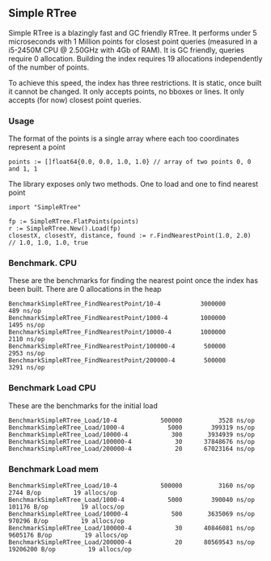 ## Simple RTree

Simple RTree is a blazingly fast and GC friendly RTree. It performs under 5 microseconds with 1 Million points for closest point queries
(measured in a i5-2450M CPU @ 2.50GHz with 4Gb of RAM). It is GC friendly, queries require 0 allocation.
Building the index requires 19 allocations independently of the number of points.

To achieve this speed, the index has three restrictions. It is static, once built it cannot be changed.
It only accepts points, no bboxes or lines. It only accepts (for now) closest point queries.


### Usage

The format of the points is a single array where each too coordinates represent a point

    points := []float64{0.0, 0.0, 1.0, 1.0} // array of two points 0, 0 and 1, 1

The library exposes only two methods. One to load and one to find nearest point

    import "SimpleRTree"

    fp := SimpleRTree.FlatPoints(points)
    r := SimpleRTree.New().Load(fp)
    closestX, closestY, distance, found := r.FindNearestPoint(1.0, 2.0)
    // 1.0, 1.0, 1.0, true



### Benchmark. CPU

These are the benchmarks for finding the nearest point once the index has been built. There are 0 allocations in the heap

    BenchmarkSimpleRTree_FindNearestPoint/10-4      	 3000000	       489 ns/op
    BenchmarkSimpleRTree_FindNearestPoint/1000-4    	 1000000	      1495 ns/op
    BenchmarkSimpleRTree_FindNearestPoint/10000-4   	 1000000	      2110 ns/op
    BenchmarkSimpleRTree_FindNearestPoint/100000-4  	  500000	      2953 ns/op
    BenchmarkSimpleRTree_FindNearestPoint/200000-4  	  500000	      3291 ns/op



### Benchmark Load CPU

These are the benchmarks for the initial load

    BenchmarkSimpleRTree_Load/10-4      	  500000	      3528 ns/op
    BenchmarkSimpleRTree_Load/1000-4    	    5000	    399319 ns/op
    BenchmarkSimpleRTree_Load/10000-4   	     300	   3934939 ns/op
    BenchmarkSimpleRTree_Load/100000-4  	      30	  37848676 ns/op
    BenchmarkSimpleRTree_Load/200000-4  	      20	  67023164 ns/op



### Benchmark Load mem

    BenchmarkSimpleRTree_Load/10-4      	  500000	      3160 ns/op	    2744 B/op	      19 allocs/op
    BenchmarkSimpleRTree_Load/1000-4    	    5000	    390040 ns/op	  101176 B/op	      19 allocs/op
    BenchmarkSimpleRTree_Load/10000-4   	     500	   3635069 ns/op	  970296 B/op	      19 allocs/op
    BenchmarkSimpleRTree_Load/100000-4  	      30	  40846081 ns/op	 9605176 B/op	      19 allocs/op
    BenchmarkSimpleRTree_Load/200000-4  	      20	  80569543 ns/op	19206200 B/op	      19 allocs/op




